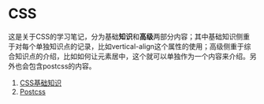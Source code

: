 # CSS

这是关于CSS的学习笔记，分为基础**知识**和**高级**两部分内容；其中基础知识侧重于对每个单独知识点的记录，比如vertical-align这个属性的使用；高级侧重于综合知识点的介绍，比如如何让元素居中，这个就可以单独作为一个内容来介绍。另外也会包含postcss的内容。

1. [CSS基础知识](basic/README.md)
1. [Postcss](postcss/README.md)